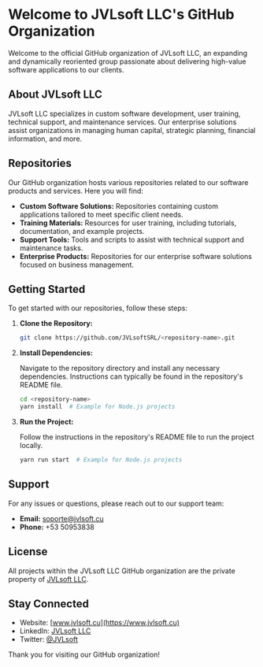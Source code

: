 # Welcome to JVLsoft LLC's GitHub Organization

Welcome to the official GitHub organization of JVLsoft LLC, an expanding and dynamically reoriented group passionate about delivering high-value software applications to our clients.

## About JVLsoft LLC

JVLsoft LLC specializes in custom software development, user training, technical support, and maintenance services. Our enterprise solutions assist organizations in managing human capital, strategic planning, financial information, and more.

## Repositories

Our GitHub organization hosts various repositories related to our software products and services. Here you will find:

- **Custom Software Solutions:** Repositories containing custom applications tailored to meet specific client needs.
- **Training Materials:** Resources for user training, including tutorials, documentation, and example projects.
- **Support Tools:** Tools and scripts to assist with technical support and maintenance tasks.
- **Enterprise Products:** Repositories for our enterprise software solutions focused on business management.

## Getting Started

To get started with our repositories, follow these steps:

1. **Clone the Repository:**

    ```bash
    git clone https://github.com/JVLsoftSRL/<repository-name>.git
    ```

2. **Install Dependencies:**

    Navigate to the repository directory and install any necessary dependencies. Instructions can typically be found in the repository's README file.

    ```bash
    cd <repository-name>
    yarn install  # Example for Node.js projects
    ```

3. **Run the Project:**

    Follow the instructions in the repository's README file to run the project locally.

    ```bash
    yarn run start  # Example for Node.js projects
    ```

## Support

For any issues or questions, please reach out to our support team:

- **Email:** [soporte@jvlsoft.cu](mailto:soporte@jvlsoft.cu)
- **Phone:** +53 50953838

## License

All projects within the JVLsoft LLC GitHub organization are the private property of [JVLsoft LLC](https://www.jvlsoft.cu).

## Stay Connected

- Website: [www.jvlsoft.cu](https://www.jvlsoft.cu)
- LinkedIn: [JVLsoft LLC](https://www.linkedin.com/company/jvlsoft-srl/)
- Twitter: [@JVLsoft](https://twitter.com/JVLsoft)

Thank you for visiting our GitHub organization!
